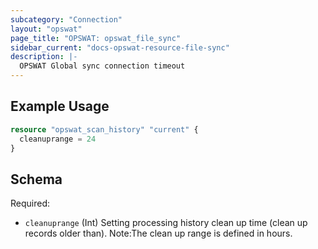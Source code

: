 ```yaml
---
subcategory: "Connection"
layout: "opswat"
page_title: "OPSWAT: opswat_file_sync"
sidebar_current: "docs-opswat-resource-file-sync"
description: |-
  OPSWAT Global sync connection timeout
---
```


## Example Usage

```terraform
resource "opswat_scan_history" "current" {
  cleanuprange = 24
}
```

## Schema

Required:

- `cleanuprange` (Int) Setting processing history clean up time (clean up records older than). Note:The clean up range
  is defined in hours.